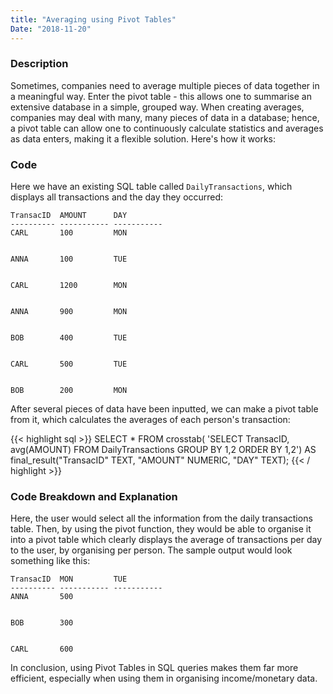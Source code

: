 ```yaml
---
title: "Averaging using Pivot Tables"
Date: "2018-11-20"
---
```



### Description
Sometimes, companies need to average multiple pieces of data together in a meaningful way. Enter the pivot table - this allows one to summarise an extensive database in a simple, grouped way. When creating averages, companies may deal with many, many pieces of data in a database; hence, a pivot table can allow one to continuously calculate statistics and averages as data enters, making it a flexible solution. Here's how it works: 

### Code
Here we have an existing SQL table called `DailyTransactions`, which displays all transactions and the day they occurred:

```
TransacID  AMOUNT      DAY    
---------- ----------- ----------- 
CARL       100         MON


ANNA       100         TUE


CARL       1200        MON


ANNA       900         MON


BOB        400         TUE  


CARL       500         TUE


BOB        200         MON
```

After several pieces of data have been inputted, we can make a pivot table from it, which calculates the averages of each person's transaction:

{{< highlight sql  >}}
SELECT * 
FROM crosstab( 'SELECT TransacID, avg(AMOUNT)
          FROM   DailyTransactions
          GROUP  BY 1,2
          ORDER  BY 1,2') 
     AS final_result("TransacID" TEXT, "AMOUNT" NUMERIC, "DAY" TEXT);
{{< / highlight >}}

### Code Breakdown and Explanation
Here, the user would select all the information from the daily transactions table. Then, by using the pivot function, they would be able to organise it into a pivot table which clearly displays the average of transactions per day to the user, by organising per person. The sample output would look something like this:

```
TransacID  MON         TUE
---------- ----------- ----------- 
ANNA       500         


BOB        300          


CARL       600          
```

In conclusion, using Pivot Tables in SQL queries makes them far more efficient, especially when using them in organising income/monetary data.

